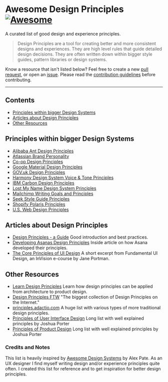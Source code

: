 # Awesome Design Principles [![Awesome](https://cdn.rawgit.com/sindresorhus/awesome/d7305f38d29fed78fa85652e3a63e154dd8e8829/media/badge.svg)](https://github.com/sindresorhus/awesome)

A curated list of good design and experience principles.

> Design Principles are a tool for creating better and more consistent designs and experiences. They are high level rules that guide detailed design decisions. They are often written down within bigger style guides, pattern libraries or design systems.

Know a resource that isn't listed below? Feel free to create a new [pull request](https://github.com/robinstickel/awesome-design-principles/pulls), or open an [issue](https://github.com/robinstickel/awesome-design-principles/issues/new). Please read the [contribution guidelines](CONTRIBUTING.md) before contributing.

---
## Contents
- [Principles within bigger Design Systems](https://github.com/robinstickel/awesome-design-principles#principles-within-bigger-design-systems)
- [Articles about Design Principles](https://github.com/robinstickel/awesome-design-principles#articles-about-design-principles)
- [Other Resources](https://github.com/robinstickel/awesome-design-principles#other-resources)

## Principles within bigger Design Systems

- [Alibaba Ant Design Principles](https://ant.design/docs/spec/proximity)
- [Atlassian Brand Personality](https://atlassian.design/guidelines/brand/personality)
- [Co-op Design Principles](https://coop-design-manual.herokuapp.com/principles.html)
- [Google Material Design Principles](https://material.io/guidelines/#introduction-principles)
- [GOV.uk Design Principles](https://www.gov.uk/design-principles)
- [Harmony Design System Voice & Tone Principles](http://harmony.intuit.com/voice-tone/)
- [IBM Carbon Design Principles](http://carbondesignsystem.com/guidelines/principles)
- [Lost My Name Design System Principles](http://design-system.lostmy.name/design-principles)
- [Mailchimp Writing Goals and Principles](http://styleguide.mailchimp.com/writing-principles/)
- [Seek Style Guide Principles](https://seek-oss.github.io/seek-style-guide/)
- [Shopify Polaris Principles](https://polaris.shopify.com/principles/principles#app)
- [U.S. Web Design Principles](https://standards.usa.gov/design-principles/)

## Articles about Design Principles

- [Design Principles - a Guide](https://www.cxpartners.co.uk/our-thinking/design-principles/) Good introduction and best practices.
- [Developing Asanas Design Principles](https://blog.asana.com/2013/10/design-principles/) Inside article on how Asana developed their principles.
- [The Core Principles of UI Design](https://www.invisionapp.com/blog/core-principles-of-ui-design/) A short excerpt from Fundamental UI Design, an InVision e-course by Jane Portman.

## Other Resources

- [Learn Design Principles](http://learndesignprinciples.com/) Learn how design principles can be applied from architecture to product design.
- [Design Principles FTW](http://www.designprinciplesftw.com/) "The biggest collection of Design Principles on the Internet."
- [principles.adactio.com](https://principles.adactio.com/) A huge list with various types of more traditional design principles.
- [Principles of User Interface Design](http://bokardo.com/principles-of-user-interface-design/) Long list with well explained principles by Joshua Porter
- [Principles of Product Design](http://bokardo.com/principles-of-product-design/) Long list with well explained principles by Joshua Porter

### Credits and Notes
This list is heavily inspired by [Awesome Design Systems](https://github.com/alexpate/awesome-design-systems) by Alex Pate. As an UX designer I find myself writing design and/or experience principles quite often. I created this list for reference and to get inspiration for better design principles.
